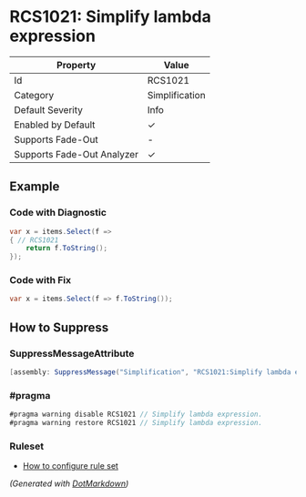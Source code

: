 # RCS1021: Simplify lambda expression

| Property                    | Value          |
| --------------------------- | -------------- |
| Id                          | RCS1021        |
| Category                    | Simplification |
| Default Severity            | Info           |
| Enabled by Default          | &#x2713;       |
| Supports Fade\-Out          | \-             |
| Supports Fade\-Out Analyzer | &#x2713;       |

## Example

### Code with Diagnostic

```csharp
var x = items.Select(f =>
{ // RCS1021
    return f.ToString();
});
```

### Code with Fix

```csharp
var x = items.Select(f => f.ToString());
```

## How to Suppress

### SuppressMessageAttribute

```csharp
[assembly: SuppressMessage("Simplification", "RCS1021:Simplify lambda expression.", Justification = "<Pending>")]
```

### \#pragma

```csharp
#pragma warning disable RCS1021 // Simplify lambda expression.
#pragma warning restore RCS1021 // Simplify lambda expression.
```

### Ruleset

* [How to configure rule set](../HowToConfigureAnalyzers.md)

*\(Generated with [DotMarkdown](http://github.com/JosefPihrt/DotMarkdown)\)*